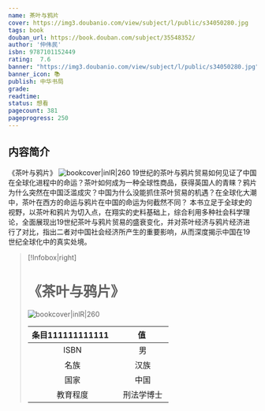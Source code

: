 ```yaml
---
name: 茶叶与鸦片
cover: https://img3.doubanio.com/view/subject/l/public/s34050280.jpg
tags: book
douban_url: https://book.douban.com/subject/35548352/
author: '仲伟民'
isbn: 9787101152449
rating:  7.6 
banner: "https://img3.doubanio.com/view/subject/l/public/s34050280.jpg"
banner_icon: 📚
publish: 中华书局
grade:
readtime:
status: 想看
pagecount: 381
pageprogress: 250
---
```

## 内容简介
《茶叶与鸦片》
![bookcover|inlR|260](https://img3.doubanio.com/view/subject/l/public/s34050280.jpg)
19世纪的茶叶与鸦片贸易如何见证了中国在全球化进程中的命运？茶叶如何成为一种全球性商品，获得英国人的青睐？鸦片为什么突然在中国泛滥成灾？中国为什么没能抓住茶叶贸易的机遇？在全球化大潮中，茶叶在西方的命运与鸦片在中国的命运为何截然不同？
本书立足于全球史的视野，以茶叶和鸦片为切入点，在翔实的史料基础上，综合利用多种社会科学理论，全面展现出19世纪茶叶与鸦片贸易的盛衰变化，并对茶叶经济与鸦片经济进行了对比，指出二者对中国社会经济所产生的重要影响，从而深度揭示中国在19世纪全球化中的真实处境。

> [!Infobox|right]
>#  《茶叶与鸦片》
>![bookcover|inlR|260](https://img3.doubanio.com/view/subject/l/public/s34050280.jpg)
>
>|条目111111111111  |   值    |  
>|:--------:|:----------:|  
>|   ISBN   |     男     |  
>|   名族   |    汉族    |  
>|   国家   |    中国    |  
>| 教育程度 | 刑法学博士 |